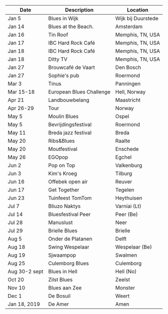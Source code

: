 <!-- Table -->
<div class="table-wrapper">
	<table>
		<thead>
			<tr>
				<th>Date</th>
				<th>Description</th>
				<th>Location</th>
			</tr>
		</thead>
		<tbody>
			<tr>
				<td>Jan 5</td>
				<td>Blues in Wijk</td>
				<td>Wijk bij Duurstede</td>
			</tr>
			<tr>
				<td>Jan 14</td>
				<td>Blues at the Beach.</td>
				<td>Amsterdam</td>
			</tr>
			<tr>
				<td>Jan 16</td>
				<td>Tin Roof</td>
				<td>Memphis, TN, USA</td>
			</tr>
			<tr>
				<td>Jan 17</td>
				<td>IBC Hard Rock Café</td>
				<td>Memphis, TN, USA</td>
			</tr>
			<tr>
				<td>Jan 18</td>
				<td>IBC Hard Rock Café</td>
				<td>Memphis, TN, USA</td>
			</tr>
			<tr>
				<td>Jan 18</td>
				<td>Ditty TV</td>
				<td>Memphis, TN, USA</td>
			</tr>
			<tr>
				<td>Jan 27</td>
				<td>Brouwcafé de Vaart</td>
				<td>Den Bosch</td>
			</tr>
			<tr>
				<td>Jan 27</td>
				<td>Sophie's pub</td>
				<td>Roermond</td>
			</tr>
			<tr>
				<td>Mar 3</td>
				<td>Tinus</td>
				<td>Panningen</td>
			</tr>
			<tr>
				<td>Mar 15-18</td>
				<td>European Blues Challenge</td>
				<td>Hell, Norway</td>
			</tr>
			<tr>
				<td>Apr 21</td>
				<td>Landbouwbelang</td>
				<td>Maastricht</td>
			</tr>
			<tr>
				<td>Apr 26-29</td>
				<td>Tour</td>
				<td>Norway</td>
			</tr>
			<tr>
				<td>May 5</td>
				<td>Moulin Blues</td>
				<td>Ospel</td>
			</tr>
			<tr>
				<td>May 5</td>
				<td>Bevrijdingsfestival</td>
				<td>Roermond</td>
			</tr>
			<tr>
				<td>May 11</td>
				<td>Breda jazz festival</td>
				<td>Breda</td>
			</tr>
			<tr id="view">
				<td>May 20</td>
				<td>Ribs&Blues</td>
				<td>Raalte</td>
			</tr>
			<tr>
				<td>May 20</td>
				<td>Moutfestival</td>
				<td>Enschede</td>
			</tr>
			<tr>
				<td>May 26</td>
				<td>EGOpop</td>
				<td>Egchel</td>
			</tr>
			<tr>
				<td>Jun 2</td>
				<td>Pop on Top</td>
				<td>Valkenburg</td>
			</tr>
			<tr>
				<td>Jun 3</td>
				<td>Kim's Kroeg</td>
				<td>Tilburg</td>
			</tr>
			<tr>
				<td>Jun 16</td>
				<td>Offebek open air</td>
				<td>Reuver</td>
			</tr>
			<tr>
				<td>Jun 17</td>
				<td>Get Together</td>
				<td>Tegelen</td>
			</tr>
			<tr>
				<td>Jun 23</td>
				<td>Tuinfeest TomTom</td>
				<td>Heythuisen</td>
			</tr>
			<tr>
				<td>Jul 7</td>
				<td>Bliuzo Naktys</td>
				<td>Varniai (Lt)</td>
			</tr>
			<tr>
				<td>Jul 14</td>
				<td>Bluesfestival Peer</td>
				<td>Peer (Be)</td>
			</tr>
			<tr>
				<td>Jul 28</td>
				<td>Manuslust</td>
				<td>Neer</td>
			</tr>
			<tr>
				<td>Jul 29</td>
				<td>Brielle Blues</td>
				<td>Brielle</td>
			</tr>
			<tr>
				<td>Aug 5</td>
				<td>Onder de Platanen</td>
				<td>Delft</td>
			</tr>
			<tr>
				<td>Aug 18</td>
				<td>Swing Wespelaar</td>
				<td>Wespelaar (Be)</td>
			</tr>
			<tr>
				<td>Aug 19</td>
				<td>Sjwaampop</td>
				<td>Swalmen</td>
			</tr>
			<tr>
				<td>Aug 25</td>
				<td>Culemborg Blues</td>
				<td>Culemborg</td>
			</tr>
			<tr>
				<td>Aug 30-2 sept</td>
				<td>Blues in Hell</td>
				<td>Hell (No)</td>
			</tr>
			<tr>
				<td>Oct 20</td>
				<td>Zilst Blues</td>
				<td>Zeelst</td>
			</tr>
			<tr>
				<td>Nov 10</td>
				<td>Blues aan Zee</td>
				<td>Monster</td>
			</tr>
			<tr>
				<td>Dec 1</td>
				<td>De Bosuil</td>
				<td>Weert</td>
			</tr>
			<tr>
				<td>Jan 18, 2019</td>
				<td>De Amer</td>
				<td>Amen</td>
			</tr>
		</tbody>
	</table>
</div>
